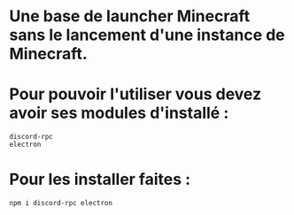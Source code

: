 # Une base de launcher Minecraft sans le lancement d'une instance de Minecraft.
# Pour pouvoir l'utiliser vous devez avoir ses modules d'installé :
```
discord-rpc
electron
```

# Pour les installer faites :
```
npm i discord-rpc electron
```